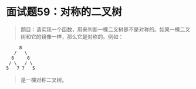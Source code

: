# 面试题59：对称的二叉树

> 题目：请实现一个函数，用来判断一棵二叉树是不是对称的。如果一棵二叉树和它的镜像一样，那么它是对称的。例如：

```
     8
   /   \
  6     6
 / \   / \
5   7 7   5
```

> 是一棵对称二叉树。
